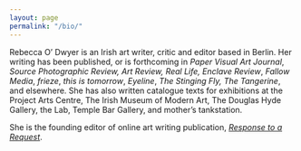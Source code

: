 ```yaml
---
layout: page
permalink: "/bio/"
---
```

Rebecca O’ Dwyer is an Irish art writer, critic and editor based in Berlin. Her writing has been published, or is forthcoming in _Paper Visual Art Journal_, _Source Photographic Review, Art Review, Real Life,_ _Enclave Review_, _Fallow Media_, _frieze_, _this is tomorrow_, _Eyeline_, _The Stinging Fly,_ _The Tangerine_, and elsewhere. She has also written catalogue texts for exhibitions at the Project Arts Centre, The Irish Museum of Modern Art, The Douglas Hyde Gallery, the Lab, Temple Bar Gallery, and mother’s tankstation.

She is the founding editor of online art writing publication, [_Response to a Request_](https://drive.google.com/file/d/1gah1wkntkGj9gaI_KwUoic1GXuvtM4BZ/view?usp=sharing).